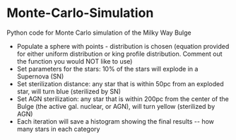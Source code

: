 # Monte-Carlo-Simulation
Python code for Monte Carlo simulation of the Milky Way Bulge 
- Populate a sphere with points - distribution is chosen (equation provided for either uniform distribution or king profile distribution. Comment out the function you would NOT like to use)
- Set parameters for the stars: 10% of the stars will explode in a Supernova (SN)
- Set sterilization distance: any star that is within 50pc from an exploded star, will turn blue (sterilized by SN)
- Set AGN sterilization: any star that is within 200pc from the center of the Bulge (the active gal. nuclear, or AGN), will turn yellow (sterilized by AGN)
- Each iteration will save a histogram showing the final results -- how many stars in each category 
